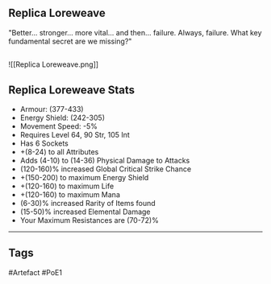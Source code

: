 ## Replica Loreweave
"Better... stronger... more vital... and then... failure. Always, failure.
What key fundamental secret are we missing?"
##
![[Replica Loreweave.png]]
## Replica Loreweave Stats
- Armour: (377-433)
- Energy Shield: (242-305)
- Movement Speed: -5%
- Requires Level 64, 90 Str, 105 Int
- Has 6 Sockets
- +(8-24) to all Attributes
- Adds (4-10) to (14-36) Physical Damage to Attacks
- (120-160)% increased Global Critical Strike Chance
- +(150-200) to maximum Energy Shield
- +(120-160) to maximum Life
- +(120-160) to maximum Mana
- (6-30)% increased Rarity of Items found
- (15-50)% increased Elemental Damage
- Your Maximum Resistances are (70-72)%


---
## Tags
#Artefact
#PoE1